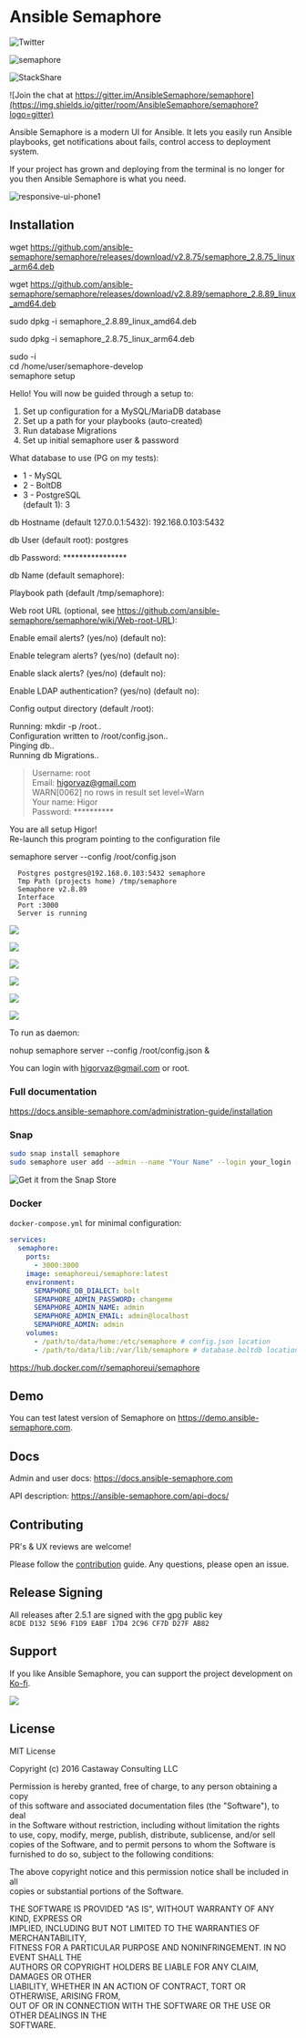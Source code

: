 # Ansible Semaphore

![Twitter](https://img.shields.io/twitter/follow/semaphoreui?style=social&logo=twitter)

![semaphore](https://snapcraft.io/semaphore/badge.svg)

![StackShare](https://img.shields.io/badge/tech-stack-008ff9)

![Join the chat at https://gitter.im/AnsibleSemaphore/semaphore](https://img.shields.io/gitter/room/AnsibleSemaphore/semaphore?logo=gitter)

Ansible Semaphore is a modern UI for Ansible. It lets you easily run Ansible playbooks, get notifications about fails, control access to deployment system.

If your project has grown and deploying from the terminal is no longer for you then Ansible Semaphore is what you need.

![responsive-ui-phone1](https://user-images.githubusercontent.com/914224/134777345-8789d9e4-ff0d-439c-b80e-ddc56b74fcee.png)

## Installation

wget https://github.com/ansible-semaphore/semaphore/releases/download/v2.8.75/semaphore_2.8.75_linux_arm64.deb

wget https://github.com/ansible-semaphore/semaphore/releases/download/v2.8.89/semaphore_2.8.89_linux_amd64.deb

sudo dpkg -i semaphore\_2.8.89\_linux\_amd64.deb

sudo dpkg -i semaphore\_2.8.75\_linux\_arm64.deb

sudo -i  
cd /home/user/semaphore-develop  
semaphore setup

Hello! You will now be guided through a setup to:

1.  Set up configuration for a MySQL/MariaDB database
2.  Set up a path for your playbooks (auto-created)
3.  Run database Migrations
4.  Set up initial semaphore user & password

What database to use (PG on my tests):

*   1 - MySQL
*   2 - BoltDB
*   3 - PostgreSQL  
    (default 1): 3

db Hostname (default 127.0.0.1:5432): 192.168.0.103:5432

db User (default root): postgres

db Password: \*\*\*\*\*\*\*\*\*\*\*\*\*\*\*\*

db Name (default semaphore):

Playbook path (default /tmp/semaphore):

Web root URL (optional, see https://github.com/ansible-semaphore/semaphore/wiki/Web-root-URL):

Enable email alerts? (yes/no) (default no):

Enable telegram alerts? (yes/no) (default no):

Enable slack alerts? (yes/no) (default no):

Enable LDAP authentication? (yes/no) (default no):

Config output directory (default /root):

Running: mkdir -p /root..  
Configuration written to /root/config.json..  
Pinging db..  
Running db Migrations..

> Username: root  
> Email: higorvaz@gmail.com  
> WARN\[0062\] no rows in result set level=Warn  
> Your name: Higor  
> Password: \*\*\*\*\*\*\*\*\*\*

You are all setup Higor!  
Re-launch this program pointing to the configuration file

semaphore server --config /root/config.json

```
  Postgres postgres@192.168.0.103:5432 semaphore
  Tmp Path (projects home) /tmp/semaphore
  Semaphore v2.8.89
  Interface
  Port :3000
  Server is running
```

![](https://user-images.githubusercontent.com/9384127/228298025-76c3a2c6-84e1-4c4c-9cf3-b7397c5a348d.png)

![](https://user-images.githubusercontent.com/9384127/228297888-d2a94814-c1a2-4ec1-a786-96308c85db07.png)

![](https://user-images.githubusercontent.com/9384127/228296793-815b538f-54a5-4eca-bb5a-ab98487a00a4.png)

![](https://user-images.githubusercontent.com/9384127/228305593-075316d0-249e-40c0-8964-e9215768c6d9.png)

![](https://user-images.githubusercontent.com/9384127/228305895-37a6f54f-36ff-4843-9fef-d429e47ef611.png)

![](https://user-images.githubusercontent.com/9384127/228308407-c26aeb5a-7cd9-44f4-831a-4674de7b47ac.png)

To run as daemon:

nohup semaphore server --config /root/config.json &

You can login with higorvaz@gmail.com or root.

### Full documentation

https://docs.ansible-semaphore.com/administration-guide/installation

### Snap

```bash
sudo snap install semaphore
sudo semaphore user add --admin --name "Your Name" --login your_login --email your-email@examaple.com --password your_password
```

![Get it from the Snap Store](https://snapcraft.io/static/images/badges/en/snap-store-black.svg)

### Docker

`docker-compose.yml` for minimal configuration:

```yaml
services:
  semaphore:
    ports:
      - 3000:3000
    image: semaphoreui/semaphore:latest
    environment:
      SEMAPHORE_DB_DIALECT: bolt
      SEMAPHORE_ADMIN_PASSWORD: changeme
      SEMAPHORE_ADMIN_NAME: admin
      SEMAPHORE_ADMIN_EMAIL: admin@localhost
      SEMAPHORE_ADMIN: admin
    volumes:
      - /path/to/data/home:/etc/semaphore # config.json location
      - /path/to/data/lib:/var/lib/semaphore # database.boltdb location (Not required if using mysql or postgres)
```

https://hub.docker.com/r/semaphoreui/semaphore

## Demo

You can test latest version of Semaphore on https://demo.ansible-semaphore.com.

## Docs

Admin and user docs: https://docs.ansible-semaphore.com

API description: https://ansible-semaphore.com/api-docs/

## Contributing

PR's & UX reviews are welcome!

Please follow the [contribution](https://github.com/ansible-semaphore/semaphore/blob/develop/CONTRIBUTING.md) guide. Any questions, please open an issue.

## Release Signing

All releases after 2.5.1 are signed with the gpg public key  
`8CDE D132 5E96 F1D9 EABF 17D4 2C96 CF7D D27F AB82`

## Support

If you like Ansible Semaphore, you can support the project development on [Ko-fi](https://ko-fi.com/fiftin).

![](https://user-images.githubusercontent.com/914224/203517453-4febf7f6-debb-4be9-b6a2-a3b19f5d9f9a.png)

## License

MIT License

Copyright (c) 2016 Castaway Consulting LLC

Permission is hereby granted, free of charge, to any person obtaining a copy  
of this software and associated documentation files (the "Software"), to deal  
in the Software without restriction, including without limitation the rights  
to use, copy, modify, merge, publish, distribute, sublicense, and/or sell  
copies of the Software, and to permit persons to whom the Software is  
furnished to do so, subject to the following conditions:

The above copyright notice and this permission notice shall be included in all  
copies or substantial portions of the Software.

THE SOFTWARE IS PROVIDED "AS IS", WITHOUT WARRANTY OF ANY KIND, EXPRESS OR  
IMPLIED, INCLUDING BUT NOT LIMITED TO THE WARRANTIES OF MERCHANTABILITY,  
FITNESS FOR A PARTICULAR PURPOSE AND NONINFRINGEMENT. IN NO EVENT SHALL THE  
AUTHORS OR COPYRIGHT HOLDERS BE LIABLE FOR ANY CLAIM, DAMAGES OR OTHER  
LIABILITY, WHETHER IN AN ACTION OF CONTRACT, TORT OR OTHERWISE, ARISING FROM,  
OUT OF OR IN CONNECTION WITH THE SOFTWARE OR THE USE OR OTHER DEALINGS IN THE  
SOFTWARE.
